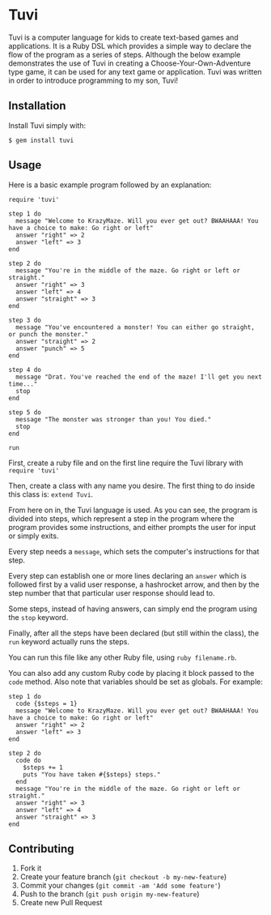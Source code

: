 # Tuvi

Tuvi is a computer language for kids to create text-based games and applications. It is a Ruby DSL which provides a simple way to declare the flow of the program as a series of steps. Although the below example demonstrates the use of Tuvi in creating a Choose-Your-Own-Adventure type game, it can be used for any text game or application. Tuvi was written in order to introduce programming to my son, Tuvi!

## Installation

Install Tuvi simply with:

    $ gem install tuvi

## Usage

Here is a basic example program followed by an explanation:

    require 'tuvi'

    step 1 do
      message "Welcome to KrazyMaze. Will you ever get out? BWAAHAAA! You have a choice to make: Go right or left"
      answer "right" => 2
      answer "left" => 3
    end

    step 2 do
      message "You're in the middle of the maze. Go right or left or straight."
      answer "right" => 3
      answer "left" => 4
      answer "straight" => 3
    end

    step 3 do
      message "You've encountered a monster! You can either go straight, or punch the monster."
      answer "straight" => 2
      answer "punch" => 5
    end

    step 4 do
      message "Drat. You've reached the end of the maze! I'll get you next time..."
      stop
    end

    step 5 do
      message "The monster was stronger than you! You died."
      stop
    end

    run


First, create a ruby file and on the first line require the Tuvi library with `require 'tuvi'`

Then, create a class with any name you desire. The first thing to do inside this class is: `extend Tuvi`.

From here on in, the Tuvi language is used. As you can see, the program is divided into steps, which represent a step in the program where the program provides some instructions, and either prompts the user for input or simply exits.

Every step needs a `message`, which sets the computer's instructions for that step.

Every step can establish one or more lines declaring an `answer` which is followed first by a valid user response, a hashrocket arrow, and then by the step number that that particular user response should lead to.

Some steps, instead of having answers, can simply end the program using the `stop` keyword.

Finally, after all the steps have been declared (but still within the class), the `run` keyword actually runs the steps.

You can run this file like any other Ruby file, using `ruby filename.rb`.

You can also add any custom Ruby code by placing it block passed to the `code` method. Also note that variables should be set as globals. For example:

    step 1 do
      code {$steps = 1}
      message "Welcome to KrazyMaze. Will you ever get out? BWAAHAAA! You have a choice to make: Go right or left"
      answer "right" => 2
      answer "left" => 3
    end

    step 2 do
      code do
        $steps += 1
        puts "You have taken #{$steps} steps."
      end
      message "You're in the middle of the maze. Go right or left or straight."
      answer "right" => 3
      answer "left" => 4
      answer "straight" => 3
    end


## Contributing

1. Fork it
2. Create your feature branch (`git checkout -b my-new-feature`)
3. Commit your changes (`git commit -am 'Add some feature'`)
4. Push to the branch (`git push origin my-new-feature`)
5. Create new Pull Request
